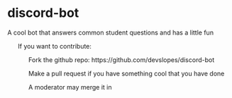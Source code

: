 # discord-bot
A cool bot that answers common student questions and has a little fun
<br/>

<ul>
If you want to contribute:
<ol>  Fork the github repo: https://github.com/devslopes/discord-bot </ol>
<ol>  Make a pull request if you have something cool that you have done </ol>
<ol>  A moderator may merge it in </ol>
</ul>
